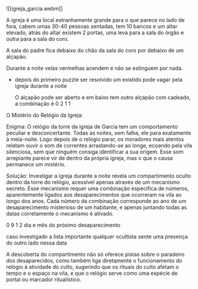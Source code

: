 ![[igreja_garcia.webm]]

A igreja é uma local estranhamente grande para o que parece no lado de fora, cabem umas 30-40 pessoas sentadas, tem 10 bancos e um altar elevado, atrás do altar existem 2 portas, uma leva para a sala do órgão e outra para a sala do coro.

A sala do padre fica debaixo do chão da sala do coro por debaixo de um alçapão.

Durante a noite velas vermelhas acendem e não se estinguem por nada.

- depois do primeiro puzzle ser resolvido um existido pode vagar pela igreja durante a noite

	O alçapão pode ser aberto e em baixo tem outro alçapão com cadeado, a combinação é  0 2 1 1


O Mistério do Relógio da Igreja:

Enigma: O relógio da torre da igreja de Garcia tem um comportamento peculiar e desconcertante. Todas as noites, sem falha, ele para exatamente à meia-noite. Logo depois de o relógio parar, os moradores mais atentos relatam ouvir o som de correntes arrastando-se ao longe, ecoando pela vila silenciosa, sem que ninguém consiga identificar a sua origem. Esse som arrepiante parece vir de dentro da própria igreja, mas o que o causa permanece um mistério.

Solução: Investigar a igreja durante a noite revela um compartimento oculto dentro da torre do relógio, acessível apenas através de um mecanismo secreto. Esse mecanismo requer uma combinação específica de números, aparentemente ligados aos desaparecimentos que ocorreram na vila ao longo dos anos. Cada número da combinação corresponde ao ano de um desaparecimento misterioso de um habitante, e apenas juntando todas as datas corretamente o mecanismo é ativado.  

0 9 1 2
dia e mês do próximo desaparecimento

caso investigado a lista importante qualquer ocultista sente uma presença do outro lado nessa data

A descoberta do compartimento não só oferece pistas sobre o paradeiro dos desaparecidos, como também liga diretamente o funcionamento do relógio à atividade do culto, sugerindo que os rituais do culto afetam o tempo e o espaço na vila, e que o relógio serve como uma espécie de portal ou marcador ritualístico.